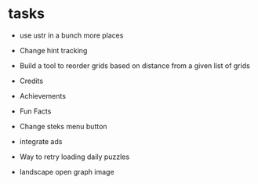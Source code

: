 # tasks

- use ustr in a bunch more places
- Change hint tracking

- Build a tool to reorder grids based on distance from a given list of grids

- Credits
- Achievements
- Fun Facts

- Change steks menu button
- integrate ads
- Way to retry loading daily puzzles


- landscape open graph image
